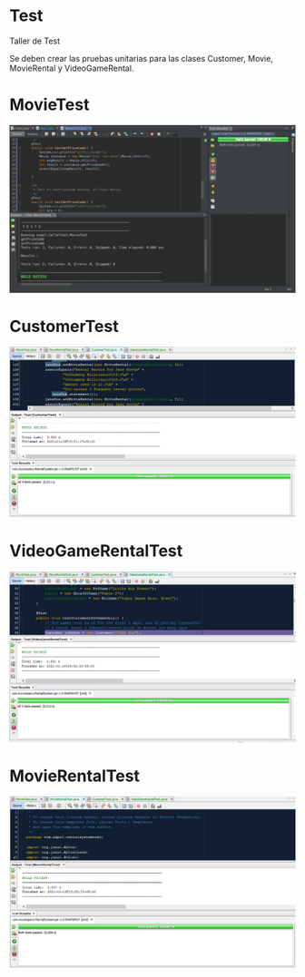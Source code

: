 # Test
Taller de Test

Se deben crear las pruebas unitarias para las clases Customer, Movie, MovieRental y VideoGameRental.

# MovieTest

![ScreenShot](movieTest1.png)

# CustomerTest

![Custumer](CustomerTest.PNG)

# VideoGameRentalTest

![VideoGameRentalTest](VideoGameRentalTest.PNG)

# MovieRentalTest

![MovieRentalTest](MovieRentalTest.PNG)
